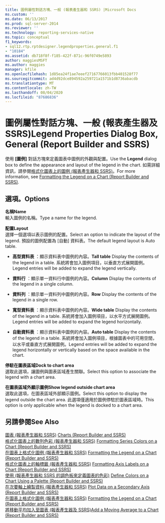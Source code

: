 ```yaml
---
title: 圖例屬性對話方塊、一般 (報表產生器和 SSRS) |Microsoft Docs
ms.custom: ''
ms.date: 06/13/2017
ms.prod: sql-server-2014
ms.reviewer: ''
ms.technology: reporting-services-native
ms.topic: conceptual
f1_keywords:
- sql12.rtp.rptdesigner.legendproperties.general.f1
- "10184"
ms.assetid: db718f8f-f185-422f-871c-96f0749e5893
author: maggiesMSFT
ms.author: maggies
manager: kfile
ms.openlocfilehash: 1d85ea24f1ae7eeef27167766013fbb401528f77
ms.sourcegitcommit: ad4d92dce894592a259721a1571b1d8736abacdb
ms.translationtype: MT
ms.contentlocale: zh-TW
ms.lasthandoff: 08/04/2020
ms.locfileid: "87686836"
---
```

# <a name="legend-properties-dialog-box-general-report-builder-and-ssrs"></a><span data-ttu-id="dc3a4-102">圖例屬性對話方塊、一般 (報表產生器及 SSRS)</span><span class="sxs-lookup"><span data-stu-id="dc3a4-102">Legend Properties Dialog Box, General (Report Builder and SSRS)</span></span>
  <span data-ttu-id="dc3a4-103">使用 **[圖例]** 對話方塊來定義圖表中圖例的外觀與配置。</span><span class="sxs-lookup"><span data-stu-id="dc3a4-103">Use the **Legend** dialog box to define the appearance and layout of the legend in the chart.</span></span> <span data-ttu-id="dc3a4-104">如需詳細資訊，請參閱[格式化圖表上的圖例 &#40;報表產生器和 SSRS&#41;](report-design/chart-legend-formatting-report-builder.md)。</span><span class="sxs-lookup"><span data-stu-id="dc3a4-104">For more information, see [Formatting the Legend on a Chart &#40;Report Builder and SSRS&#41;](report-design/chart-legend-formatting-report-builder.md).</span></span>  
  
## <a name="options"></a><span data-ttu-id="dc3a4-105">選項。</span><span class="sxs-lookup"><span data-stu-id="dc3a4-105">Options</span></span>  
 <span data-ttu-id="dc3a4-106">**名稱**</span><span class="sxs-lookup"><span data-stu-id="dc3a4-106">**Name**</span></span>  
 <span data-ttu-id="dc3a4-107">輸入圖例的名稱。</span><span class="sxs-lookup"><span data-stu-id="dc3a4-107">Type a name for the legend.</span></span>  
  
 <span data-ttu-id="dc3a4-108">**配置**</span><span class="sxs-lookup"><span data-stu-id="dc3a4-108">**Layout**</span></span>  
 <span data-ttu-id="dc3a4-109">選擇一個選項以表示圖例的配置。</span><span class="sxs-lookup"><span data-stu-id="dc3a4-109">Select an option to indicate the layout of the legend.</span></span> <span data-ttu-id="dc3a4-110">預設的圖例配置為 [自動] 資料表。</span><span class="sxs-lookup"><span data-stu-id="dc3a4-110">The default legend layout is Auto table.</span></span>  
  
-   <span data-ttu-id="dc3a4-111">**高型資料表** ：顯示資料表中圖例的內容。</span><span class="sxs-lookup"><span data-stu-id="dc3a4-111">**Tall table** Display the contents of the legend in a table.</span></span> <span data-ttu-id="dc3a4-112">系統將會加入圖例項目，以垂直方式展開圖例。</span><span class="sxs-lookup"><span data-stu-id="dc3a4-112">Legend entries will be added to expand the legend vertically.</span></span>  
  
-   <span data-ttu-id="dc3a4-113">**資料行** ：顯示單一資料行中圖例的內容。</span><span class="sxs-lookup"><span data-stu-id="dc3a4-113">**Column** Display the contents of the legend in a single column.</span></span>  
  
-   <span data-ttu-id="dc3a4-114">**資料列** ：顯示單一資料列中圖例的內容。</span><span class="sxs-lookup"><span data-stu-id="dc3a4-114">**Row** Display the contents of the legend in a single row.</span></span>  
  
-   <span data-ttu-id="dc3a4-115">**寬型資料表** ：顯示資料表中圖例的內容。</span><span class="sxs-lookup"><span data-stu-id="dc3a4-115">**Wide table** Display the contents of the legend in a table.</span></span> <span data-ttu-id="dc3a4-116">系統將會加入圖例項目，以水平方式展開圖例。</span><span class="sxs-lookup"><span data-stu-id="dc3a4-116">Legend entries will be added to expand the legend horizontally.</span></span>  
  
-   <span data-ttu-id="dc3a4-117">**自動資料表** ：顯示資料表中圖例的內容。</span><span class="sxs-lookup"><span data-stu-id="dc3a4-117">**Auto table** Display the contents of the legend in a table.</span></span> <span data-ttu-id="dc3a4-118">系統將會加入圖例項目，根據圖表中的可用空間，以水平或垂直方式展開圖例。</span><span class="sxs-lookup"><span data-stu-id="dc3a4-118">Legend entries will be added to expand the legend horizontally or vertically based on the space available in the chart.</span></span>  
  
 <span data-ttu-id="dc3a4-119">**停駐在圖表區域**</span><span class="sxs-lookup"><span data-stu-id="dc3a4-119">**Dock to chart area**</span></span>  
 <span data-ttu-id="dc3a4-120">選取此選項，讓圖例與圖表區域產生關聯。</span><span class="sxs-lookup"><span data-stu-id="dc3a4-120">Select this option to associate the legend with a chart area.</span></span>  
  
 <span data-ttu-id="dc3a4-121">**在圖表區域外顯示圖例**</span><span class="sxs-lookup"><span data-stu-id="dc3a4-121">**Show legend outside chart area**</span></span>  
 <span data-ttu-id="dc3a4-122">選取此選項，在圖表區域外部顯示圖例。</span><span class="sxs-lookup"><span data-stu-id="dc3a4-122">Select this option to display the legend outside the chart area.</span></span> <span data-ttu-id="dc3a4-123">此選項僅適用於圖例停駐於圖表區域時。</span><span class="sxs-lookup"><span data-stu-id="dc3a4-123">This option is only applicable when the legend is docked to a chart area.</span></span>  
  
## <a name="see-also"></a><span data-ttu-id="dc3a4-124">另請參閱</span><span class="sxs-lookup"><span data-stu-id="dc3a4-124">See Also</span></span>  
 <span data-ttu-id="dc3a4-125">[圖表 &#40;報表產生器和 SSRS&#41;](report-design/charts-report-builder-and-ssrs.md) </span><span class="sxs-lookup"><span data-stu-id="dc3a4-125">[Charts &#40;Report Builder and SSRS&#41;](report-design/charts-report-builder-and-ssrs.md) </span></span>  
 <span data-ttu-id="dc3a4-126">[格式化圖表上的數列色彩 &#40;報表產生器和 SSRS&#41;](report-design/formatting-series-colors-on-a-chart-report-builder-and-ssrs.md) </span><span class="sxs-lookup"><span data-stu-id="dc3a4-126">[Formatting Series Colors on a Chart &#40;Report Builder and SSRS&#41;](report-design/formatting-series-colors-on-a-chart-report-builder-and-ssrs.md) </span></span>  
 <span data-ttu-id="dc3a4-127">[在圖表上格式化圖例 &#40;報表產生器和 SSRS&#41;](report-design/chart-legend-formatting-report-builder.md) </span><span class="sxs-lookup"><span data-stu-id="dc3a4-127">[Formatting the Legend on a Chart &#40;Report Builder and SSRS&#41;](report-design/chart-legend-formatting-report-builder.md) </span></span>  
 <span data-ttu-id="dc3a4-128">[格式化圖表上的軸標籤 &#40;報表產生器和 SSRS&#41;](report-design/formatting-axis-labels-on-a-chart-report-builder-and-ssrs.md) </span><span class="sxs-lookup"><span data-stu-id="dc3a4-128">[Formatting Axis Labels on a Chart &#40;Report Builder and SSRS&#41;](report-design/formatting-axis-labels-on-a-chart-report-builder-and-ssrs.md) </span></span>  
 <span data-ttu-id="dc3a4-129">[使用 &#40;報表產生器和 SSRS 的調色板來定義圖表的色彩&#41;](report-design/define-colors-on-a-chart-using-a-palette-report-builder-and-ssrs.md) </span><span class="sxs-lookup"><span data-stu-id="dc3a4-129">[Define Colors on a Chart Using a Palette &#40;Report Builder and SSRS&#41;](report-design/define-colors-on-a-chart-using-a-palette-report-builder-and-ssrs.md) </span></span>  
 <span data-ttu-id="dc3a4-130">[在次要軸上繪製資料 &#40;報表產生器和 SSRS&#41;](report-design/plot-data-on-a-secondary-axis-report-builder-and-ssrs.md) </span><span class="sxs-lookup"><span data-stu-id="dc3a4-130">[Plot Data on a Secondary Axis &#40;Report Builder and SSRS&#41;](report-design/plot-data-on-a-secondary-axis-report-builder-and-ssrs.md) </span></span>  
 <span data-ttu-id="dc3a4-131">[在圖表上格式化圖例 &#40;報表產生器和 SSRS&#41;](report-design/chart-legend-formatting-report-builder.md) </span><span class="sxs-lookup"><span data-stu-id="dc3a4-131">[Formatting the Legend on a Chart &#40;Report Builder and SSRS&#41;](report-design/chart-legend-formatting-report-builder.md) </span></span>  
 [<span data-ttu-id="dc3a4-132">將移動平均加入至圖表 &#40;報表產生器及 SSRS&#41;</span><span class="sxs-lookup"><span data-stu-id="dc3a4-132">Add a Moving Average to a Chart &#40;Report Builder and SSRS&#41;</span></span>](report-design/add-a-moving-average-to-a-chart-report-builder-and-ssrs.md)  
  
  
